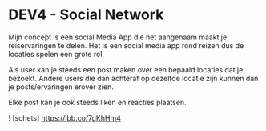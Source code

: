 # DEV4 - Social Network

Mijn concept is een social Media App die het aangenaam maakt je reiservaringen te delen.
Het is een social media app rond reizen dus de locaties spelen een grote rol.

Als user kan je steeds een post maken over een bepaald locaties dat je bezoekt.
Andere users die dan achteraf op dezelfde locatie zijn kunnen dan je posts/ervaringen erover zien.

Elke post kan je ook steeds liken en reacties plaatsen.

! [schets] https://ibb.co/7gKhHm4
